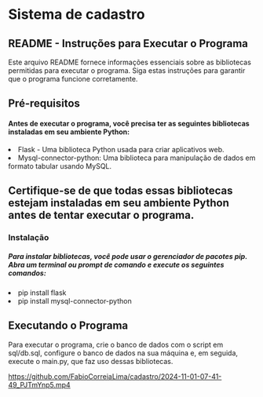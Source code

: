 # Sistema de cadastro

## README - Instruções para Executar o Programa
  <p>Este arquivo README fornece informações essenciais sobre as bibliotecas permitidas para executar o programa. Siga estas instruções para   garantir que o programa funcione corretamente.</p>

## Pré-requisitos
<h4>Antes de executar o programa, você precisa ter as seguintes bibliotecas instaladas em seu ambiente Python:</h4>

<li>Flask - Uma biblioteca Python usada para criar aplicativos web.</li>
<li>Mysql-connector-python: Uma biblioteca para manipulação de dados em formato tabular usando MySQL.</li>

## Certifique-se de que todas essas bibliotecas estejam instaladas em seu ambiente Python antes de tentar executar o programa.

<h3>Instalação</h3>

<h5>Para instalar bibliotecas, você pode usar o gerenciador de pacotes pip. Abra um terminal ou prompt de comando e execute os seguintes comandos:</h5>
<li>pip install flask</li>
<li>pip install mysql-connector-python
</li>

## Executando o Programa
Para executar o programa, crie o banco de dados com o script em sql/db.sql, configure o banco de dados na sua máquina e, em seguida, execute o main.py, que faz uso dessas bibliotecas.

https://github.com/FabioCorreiaLima/cadastro/2024-11-01-07-41-49_PJTmYnp5.mp4
